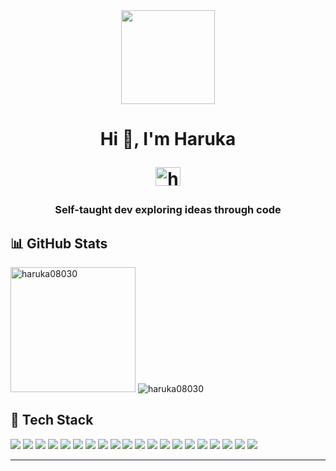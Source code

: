 <div id="header" align="center">
  <img src="https://media3.giphy.com/media/v1.Y2lkPTc5MGI3NjExbDhka3lmY2k4anpmeTFyZXNsZ2Zya2hqYXY5NzNkanJhcjgwaXh0aiZlcD12MV9pbnRlcm5hbF9naWZfYnlfaWQmY3Q9cw/ZJZS4VPcjlZtKwuX5n/giphy.gif" width="150"/>

</div>
<h1 align="center">
  Hi 👋, I'm Haruka

<a href="https://linkedin.com/in/haruka-sugiyama-a78510305/" target="blank"><img align="center" src="https://raw.githubusercontent.com/rahuldkjain/github-profile-readme-generator/master/src/images/icons/Social/linked-in-alt.svg" alt="haruka-sugiyama-a78510305/" height="30" width="40" />
</a>

</p>
</h1>

<h3 align="center">Self-taught dev exploring ideas through code</h3>

## 📊 GitHub Stats

<p><img height="200" src="https://github-readme-stats.vercel.app/api/top-langs?username=haruka08030&show_icons=true&locale=en&layout=compact" alt="haruka08030" />
<img src="https://github-readme-streak-stats.herokuapp.com/?user=haruka08030&" alt="haruka08030" />
</p>


## 🧰 Tech Stack

<p>
  <!Flutter><img src="https://img.shields.io/badge/Flutter-02569B?style=for-the-badge&logo=flutter&logoColor=white" />
  <!Dart><img src="https://img.shields.io/badge/Dart-0175C2?style=for-the-badge&logo=dart&logoColor=white" />
  <!ReactNative><img src="https://img.shields.io/badge/React_Native-20232A?style=for-the-badge&logo=react&logoColor=61DAFB" />
  <!Swift><img src="https://img.shields.io/badge/Swift-FA7343?style=for-the-badge&logo=swift&logoColor=white" />
  <!JavaScript><img src="https://img.shields.io/badge/JavaScript-F7DF1E?style=for-the-badge&logo=javascript&logoColor=black" />
  <!TypeScript><img src="https://img.shields.io/badge/TypeScript-3178C6?style=for-the-badge&logo=typescript&logoColor=white" />
  <!React><img src="https://img.shields.io/badge/React-20232A?style=for-the-badge&logo=react&logoColor=61DAFB" />
  <!Python><img src="https://img.shields.io/badge/Python-3776AB?style=for-the-badge&logo=python&logoColor=white" />
  <!R><img src="https://img.shields.io/badge/R-276DC3?style=for-the-badge&logo=r&logoColor=white" />  
  <img src="https://img.shields.io/badge/Next.js-000000?style=for-the-badge&logo=nextdotjs&logoColor=white" />
  <img src="https://img.shields.io/badge/Node.js-339933?style=for-the-badge&logo=nodedotjs&logoColor=white" />
  <!FireBase><img src="https://img.shields.io/badge/firebase-ffca28?style=for-the-badge&logo=firebase&logoColor=black" />
  <!Supabase><img src="https://img.shields.io/badge/Supabase-3FCF8E?style=for-the-badge&logo=supabase&logoColor=white" />
  <!CocoaPods><img src="https://img.shields.io/badge/cocoapods-FA2A02?style=for-the-badge&logo=cocoapods&logoColor=white" />
  <!FastAPI><img src="https://img.shields.io/badge/FastAPI-009688?style=for-the-badge&logo=fastapi&logoColor=white" />
  <img src="https://img.shields.io/badge/PostgreSQL-4169E1?style=for-the-badge&logo=postgresql&logoColor=white" />
  <!Git><img src="https://img.shields.io/badge/Git-F05032?style=for-the-badge&logo=git&logoColor=white" />
  <img src="https://img.shields.io/badge/GitHub-181717?style=for-the-badge&logo=github&logoColor=white" />
  <img src="https://img.shields.io/badge/GitHub_Actions-2088FF?style=for-the-badge&logo=githubactions&logoColor=white" />
  <img src="https://img.shields.io/badge/Docker-2496ED?style=for-the-badge&logo=docker&logoColor=white" />
  <br/>

</p>

---
